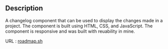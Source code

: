 ## Description

A changelog component that can be used to display the changes made in a project. The component is built using HTML, CSS, and JavaScript. The component is responsive and was built with reuability in mine.


URL : [roadmap.sh](https://roadmap.sh/projects/changelog-component)